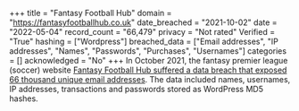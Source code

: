 +++
title = "Fantasy Football Hub"
domain = "https://fantasyfootballhub.co.uk"
date_breached = "2021-10-02"
date = "2022-05-04"
record_count = "66,479"
privacy = "Not rated"
Verified = "True"
hashing = ["Wordpress"]
breached_data = ["Email addresses", "IP addresses", "Names", "Passwords", "Purchases", "Usernames"]
categories = []
acknowledged = "No"
+++
In October 2021, the fantasy premier league (soccer) website <a href="https://fantasyfootballhub.co.uk/we-have-suffered-a-cyber-attack/" target="_blank" rel="noopener">Fantasy Football Hub suffered a data breach that exposed 66 thousand unique email addresses</a>. The data included names, usernames, IP addresses, transactions and passwords stored as WordPress MD5 hashes.
